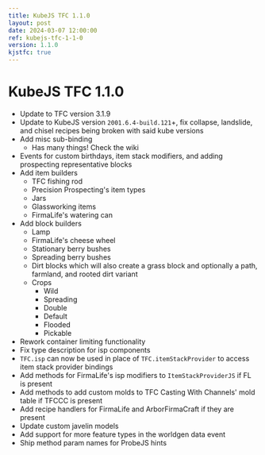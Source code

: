 ```yaml
---
title: KubeJS TFC 1.1.0
layout: post
date: 2024-03-07 12:00:00
ref: kubejs-tfc-1-1-0
version: 1.1.0
kjstfc: true
---
```


# KubeJS TFC 1.1.0

- Update to TFC version 3.1.9
- Update to KubeJS version `2001.6.4-build.121`+, fix collapse, landslide, and chisel recipes being broken with said kube versions
- Add misc sub-binding
    - Has many things! Check the wiki
- Events for custom birthdays, item stack modifiers, and adding prospecting representative blocks
- Add item builders
    - TFC fishing rod
    - Precision Prospecting's item types
    - Jars
    - Glassworking items
    - FirmaLife's watering can
- Add block builders
    - Lamp
    - FirmaLife's cheese wheel
    - Stationary berry bushes
    - Spreading berry bushes
    - Dirt blocks which will also create a grass block and optionally a path, farmland, and rooted dirt variant
    - Crops
        - Wild
        - Spreading
        - Double
        - Default
        - Flooded
        - Pickable
- Rework container limiting functionality
- Fix type description for isp components
- `TFC.isp` can now be used in place of `TFC.itemStackProvider` to access item stack provider bindings
- Add methods for FirmaLife's isp modifiers to `ItemStackProviderJS` if FL is present
- Add methods to add custom molds to TFC Casting With Channels' mold table if TFCCC is present
- Add recipe handlers for FirmaLife and ArborFirmaCraft if they are present
- Update custom javelin models
- Add support for more feature types in the worldgen data event
- Ship method param names for ProbeJS hints
